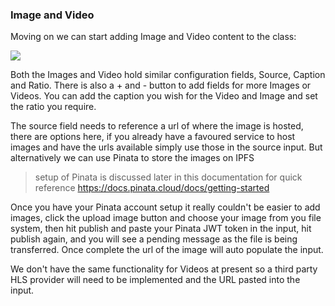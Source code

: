 ### Image and Video

Moving on we can start adding Image and Video content to the class:

![](https://i.ibb.co/mX6JdpN/images-And-Videos.png)

Both the Images and Video hold similar configuration fields, Source, Caption and Ratio. There is also a + and - button
to add fields for more Images or Videos. You can add the caption you wish for the Video and Image and set the ratio you
require.

The source field needs to reference a url of where the image is hosted, there are options here, if you already have a
favoured service to host images and have the urls available simply use those in the source input. But alternatively we
can use Pinata to store the images on IPFS

>setup of Pinata is discussed later in this documentation
> for quick reference https://docs.pinata.cloud/docs/getting-started

Once you have your Pinata account setup it really couldn't be easier to add images, click the upload image button and
choose your image from you file system, then hit publish and paste your Pinata JWT token in the input, hit publish again,
and you will see a pending message as the file is being transferred. Once complete the url of the image will auto populate
the input.

We don't have the same functionality for Videos at present so a third party HLS provider will need to be implemented and
the URL pasted into the input.
